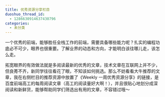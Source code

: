 ```yaml
---
title: 优秀资源分享栏目
duoshuo_thread_id:
  - 1286630914637430796
categories:
  - 未分类
---
```

一个优秀的前端，能够胜任全栈工作的前端，需要具备哪些能力呢？扎实的编程功底必不可少，眼界也很重要。了解业界的动态和方向，才能明白该往哪儿走，该怎么走。

拓宽眼界的有效做法就是多阅读最新的优秀的文章，技术文章在互联网上并不少，但良莠不齐，新同学往往看花了眼，不知该如何挑选。那么不妨看看大牛推荐的文章，我在右侧栏目的推荐资源中放置了《Weekly 一周优秀资源分享》的链接，是百度前端高工的每周阅读文章（高工的阅读量好大啊！），并且很贴心地划分成深阅读和新鲜货，能够帮助同学们筛选出有用的文章，不容错过哦～
